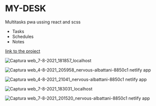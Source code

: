 # MY-DESK

Multitasks pwa ussing react and scss

- Tasks 
- Schedules
- Notes

[link to the project](https://my-desk.netlify.app)	

![Captura web_7-8-2021_181857_localhost](https://user-images.githubusercontent.com/77345774/128619502-94913034-671f-4d6b-a04b-fff130e228b8.jpeg)

![Captura web_4-8-2021_205958_nervous-albattani-8850c1 netlify app](https://user-images.githubusercontent.com/77345774/128288922-368ae6f9-7c64-4622-a905-554a68bf9a74.jpeg)

![Captura web_4-8-2021_21041_nervous-albattani-8850c1 netlify app](https://user-images.githubusercontent.com/77345774/128288931-786d6e7f-470f-48f1-8b24-56ab5886f041.jpeg)

![Captura web_7-8-2021_183031_localhost](https://user-images.githubusercontent.com/77345774/128619529-a9be2719-89c6-4bf6-92e7-0a693f82d47a.jpeg)

![Captura web_7-8-2021_201520_nervous-albattani-8850c1 netlify app](https://user-images.githubusercontent.com/77345774/128619551-f66fffbc-ff85-45ab-8b48-0a4f0a8f58c2.jpeg)
